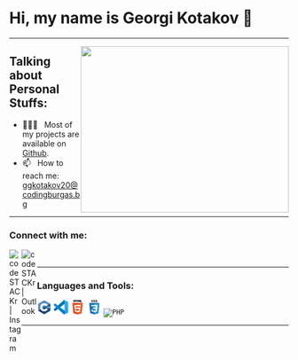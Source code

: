 # Hi, my name is Georgi Kotakov 👋
<hr>

<img align="right" height="300" width="375" alt="" src="https://monophy.com/media/du3J3cXyzhj75IOgvA/monophy.gif" />

## Talking about Personal Stuffs:

- 👨🏻‍💻 &nbsp; Most of my projects are available on [Github](https://github.com/ggkotakov20?tab=repositories).
- 📫 &nbsp; How to reach me: ggkotakov20@codingburgas.bg

<hr>

### Connect with me:

<a href="https://www.instagram.com/_kotakov_/"><img align="left" alt="codeSTACKr | Instagram" width="22px" src="https://cdn.jsdelivr.net/npm/simple-icons@v3/icons/instagram.svg" /></a>
<a href="https://outlook.office365.com/mail/inbox"><img align="left" alt="codeSTACKr | Outlook" width="28px" src="https://www.shareicon.net/data/2048x2048/2016/07/13/606188_outlook_2048x2048.png" /></a>
<br>
<hr>
  
### Languages and Tools:

<code><img alt="CPP" width="26px" src="https://raw.githubusercontent.com/github/explore/80688e429a7d4ef2fca1e82350fe8e3517d3494d/topics/cpp/cpp.png" ></code>
<code><img alt="Visual Studio Code" width="26px" src="https://raw.githubusercontent.com/github/explore/80688e429a7d4ef2fca1e82350fe8e3517d3494d/topics/visual-studio-code/visual-studio-code.png"></code>
<code><img alt="HTML5" width="26px" src="https://raw.githubusercontent.com/github/explore/80688e429a7d4ef2fca1e82350fe8e3517d3494d/topics/html/html.png" ></code>
<code><img alt="CSS3" width="26px" src="https://raw.githubusercontent.com/github/explore/80688e429a7d4ef2fca1e82350fe8e3517d3494d/topics/css/css.png" ></code>
<code><img alt="PHP" width="26px" src="https://upload.wikimedia.org/wikipedia/commons/2/27/PHP-logo.svg" ></code>

<hr>

<!--### Projects and Dev Stuffs:

<details>
  <summary><b>📚 Badges</b></summary>

<code><img align="left" alt="Excel" width="200px" src="https://images.credly.com/size/110x110/images/d0790dc7-5127-4262-a492-1b60030b0114/MOS_Excel.png" ></code>
  
  <code><img align="left" alt="Word Office 2016" width="200px" src="https://images.credly.com/size/680x680/images/fd092703-61db-4e9f-9c7c-2211d44ca87d/MOS_Word.png" ></code>
</details>-->
